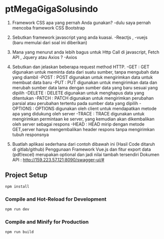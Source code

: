# ptMegaGigaSolusindo


1. Framework CSS apa yang pernah Anda gunakan?
-dulu saya pernah mencoba framework CSS Bootstrap
2. Sebutkan framework javascript yang anda kuasai.
-Reactjs , -vuejs (baru memulai dari soal ini diberikan)
3. Mana yang menurut anda lebih bagus untuk Http Call di javascript, Fetch API , Jquery atau Axios ?
-Axios
4. Sebutkan dan jelaskan beberapa request method HTTP.
-GET 		: GET digunakan untuk meminta data dari suatu sumber, tanpa mengubah data yang diambil
-POST 		: POST digunakan untuk mengirimkan data untuk membuat data baru
-PUT 		: PUT digunakan untuk mengirimkan data dan merubah sumber data lama dengan sumber data yang baru sesuai yang dipilih
-DELETE 	: DELETE digunakan untuk menghapus data yang ditentukan
-PATCH 		: PATCH digunakan untuk mengirimkan perubahan parsial atau perubahan tertentu pada sumber data yang dipilih
-OPTIONS 	: OPTIONS digunakan oleh client untuk mendapatkan metode apa yang didukung oleh server
-TRACE 		: TRACE digunakan untuk mengirimkan permintaan ke server, yang kemudian akan dikembalikan oleh server sebagai respons
-HEAD 		: HEAD mirip dengan metode GET,server hanya mengembalikan header respons tanpa mengirimkan tubuh responsnya

5. Buatlah aplikasi sederhana dari contoh dibawah ini (Hasil Code ditaruh di gitlab/github)
Penggunaan Framework Vue.js dan fitur export data (pdf/excel) merupakan optional dan jadi nilai tambah
tersendiri
Dokumen API : http://159.223.57.121:8090/swagger-ui/#

## Project Setup

```sh
npm install
```

### Compile and Hot-Reload for Development

```sh
npm run dev
```

### Compile and Minify for Production

```sh
npm run build
```
